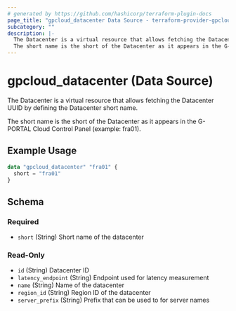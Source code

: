 ```yaml
---
# generated by https://github.com/hashicorp/terraform-plugin-docs
page_title: "gpcloud_datacenter Data Source - terraform-provider-gpcloud"
subcategory: ""
description: |-
  The Datacenter is a virtual resource that allows fetching the Datacenter UUID by defining the Datacenter short name.
  The short name is the short of the Datacenter as it appears in the G-PORTAL Cloud Control Panel (example: fra01).
---
```


# gpcloud_datacenter (Data Source)

The Datacenter is a virtual resource that allows fetching the Datacenter UUID by defining the Datacenter short name.

The short name is the short of the Datacenter as it appears in the G-PORTAL Cloud Control Panel (example: fra01).

## Example Usage

```terraform
data "gpcloud_datacenter" "fra01" {
  short = "fra01"
}
```

<!-- schema generated by tfplugindocs -->
## Schema

### Required

- `short` (String) Short name of the datacenter

### Read-Only

- `id` (String) Datacenter ID
- `latency_endpoint` (String) Endpoint used for latency measurement
- `name` (String) Name of the datacenter
- `region_id` (String) Region ID of the datacenter
- `server_prefix` (String) Prefix that can be used to for server names


